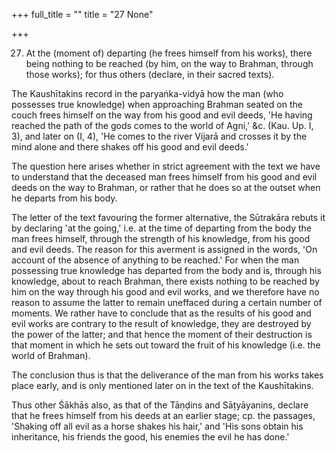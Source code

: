 +++
full_title = ""
title = "27 None"

+++


27. At the (moment of) departing (he frees himself from his works), there being nothing to be reached (by him, on the way to Brahman, through those works); for thus others (declare, in their sacred texts).

The Kaushītakins record in the paryaṅka-vidyā how the man (who possesses true knowledge) when approaching Brahman seated on the couch frees himself on the way from his good and evil deeds, 'He having reached the path of the gods comes to the world of Agni,' &c. (Kau. Up. I, 3), and later on (I, 4), 'He comes to the river Vijarā and crosses it by the mind alone and there shakes off his good and evil deeds.'

The question here arises whether in strict agreement with the text we have to understand that the deceased man frees himself from his good and evil deeds on the way to Brahman, or rather that he does so at the outset when he departs from his body.

The letter of the text favouring the former alternative, the Sūtrakāra rebuts it by declaring 'at the going,' i.e. at the time of departing from the body the man frees himself, through the strength of his knowledge, from his good and evil deeds. The reason for this averment is assigned in the words, 'On account of the absence of anything to be reached.' For when the man possessing true knowledge has departed from the body and is, through his knowledge, about to reach Brahman, there exists nothing to be reached by him on the way through his good and evil works, and we therefore have no reason to assume the latter to remain uneffaced during a certain number of moments. We rather have to conclude that as the results of his good and evil works are contrary to the result of knowledge, they are destroyed by the power of the latter; and that hence the moment of their destruction is that moment in which he sets out toward the fruit of his knowledge (i.e. the world of Brahman).

The conclusion thus is that the deliverance of the man from his works takes place early, and is only mentioned later on in the text of the Kaushītakins.

Thus other Śākhās also, as that of the Tāṇḍins and Sāṭyāyanins, declare that he frees himself from his deeds at an earlier stage; cp. the passages, 'Shaking off all evil as a horse shakes his hair,' and 'His sons obtain his inheritance, his friends the good, his enemies the evil he has done.'

